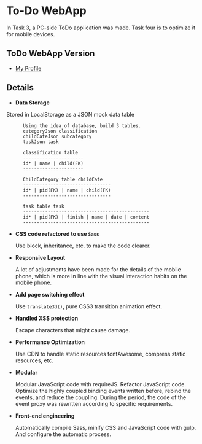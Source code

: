 # To-Do WebApp

In Task 3, a PC-side ToDo application was made. Task four is to optimize it for mobile devices.

## ToDo WebApp Version
    
* [My Profile](https://github.com/Dhyey3187)

## Details

* **Data Storage**

Stored in LocalStorage as a JSON mock data table

          Using the idea of database, build 3 tables.
          categoryJson classification
          childCateJson subcategory
          taskJson task
         
          classification table
          ----------------------
          id* | name | child(FK)
          ----------------------
         
          ChildCategory table childCate
          --------------------------------
          id* | pid(FK) | name | child(FK)
          --------------------------------
         
          task table task
          ----------------------------------------------
          id* | pid(FK) | finish | name | date | content
          ----------------------------------------------


* **CSS code refactored to use `Sass`**
    
    Use block, inheritance, etc. to make the code clearer.

* **Responsive Layout**
    
     A lot of adjustments have been made for the details of the mobile phone, which is more in line with the visual interaction habits on the mobile phone.

* **Add page switching effect**
    
     Use `translate3d()`, pure CSS3 transition animation effect.

* **Handled XSS protection**
    
     Escape characters that might cause damage.

* **Performance Optimization**
    
     Use CDN to handle static resources fontAwesome, compress static resources, etc.

* **Modular**
    
     Modular JavaScript code with requireJS. Refactor JavaScript code. Optimize the highly coupled binding events written before, rebind the events, and reduce the coupling. During the period, the code of the event proxy was rewritten according to specific requirements.

* **Front-end engineering**
    
     Automatically compile Sass, minify CSS and JavaScript code with gulp. And configure the automatic process.
